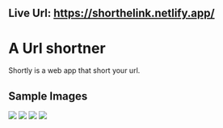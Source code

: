 ## Live Url: https://shorthelink.netlify.app/
# A Url shortner

Shortly is a web app that short your url.

## Sample Images
<img src="https://user-images.githubusercontent.com/76987332/126740200-184ab64d-d602-4397-a639-4ef2d596566c.png" />
<img src="https://user-images.githubusercontent.com/76987332/126740208-81435a60-979d-412a-8a8a-2c68c30ae6cd.png" />
<img src="https://user-images.githubusercontent.com/76987332/126740212-09cfe246-0891-4d02-9d9e-ee87e7f78fe2.png" />
<img src="https://user-images.githubusercontent.com/76987332/126740215-cbb73c04-857b-46cc-aa1c-e6ffb76435b6.png" />

